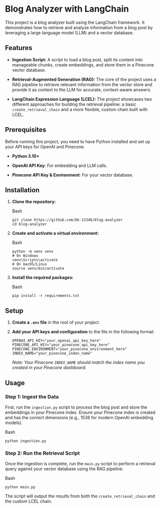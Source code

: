 Blog Analyzer with LangChain
============================

This project is a blog analyzer built using the LangChain framework. It demonstrates how to retrieve and analyze information from a blog post by leveraging a large language model (LLM) and a vector database.

Features
--------

-   **Ingestion Script:** A script to load a blog post, split its content into manageable chunks, create embeddings, and store them in a Pinecone vector database.

-   **Retrieval-Augmented Generation (RAG):** The core of the project uses a RAG pipeline to retrieve relevant information from the vector store and provide it as context to the LLM for accurate, context-aware answers.

-   **LangChain Expression Language (LCEL):** The project showcases two different approaches for building the retrieval pipeline: a basic `create_retrieval_chain` and a more flexible, custom chain built with LCEL.

Prerequisites
-------------

Before running this project, you need to have Python installed and set up your API keys for OpenAI and Pinecone.

-   **Python 3.10+**

-   **OpenAI API Key**: For embedding and LLM calls.

-   **Pinecone API Key & Environment**: For your vector database.

Installation
------------

1.  **Clone the repository:**

    Bash

    ```
    git clone https://github.com/bk-12346/blog-analyzer
    cd blog-analyzer

    ```

2.  **Create and activate a virtual environment:**

    Bash

    ```
    python -m venv venv
    # On Windows
    venv\Scripts\activate
    # On macOS/Linux
    source venv/bin/activate

    ```

3.  **Install the required packages:** 

    Bash

    ```
    pip install -r requirements.txt

    ```

Setup
-----

1.  **Create a `.env` file** in the root of your project.

2.  **Add your API keys and configuration** to the file in the following format:

    ```
    OPENAI_API_KEY="your_openai_api_key_here"
    PINECONE_API_KEY="your_pinecone_api_key_here"
    PINECONE_ENVIRONMENT="your_pinecone_environment_here"
    INDEX_NAME="your_pinecone_index_name"

    ```

    *Note: Your Pinecone `INDEX_NAME` should match the index name you created in your Pinecone dashboard.*

Usage
-----

### Step 1: Ingest the Data

First, run the `ingestion.py` script to process the blog post and store the embeddings in your Pinecone index. Ensure your Pinecone index is created and has the correct dimensions (e.g., 1536 for modern OpenAI embedding models).

Bash

```
python ingestion.py

```

### Step 2: Run the Retrieval Script

Once the ingestion is complete, run the `main.py` script to perform a retrieval query against your vector database using the RAG pipeline.

Bash

```
python main.py

```

The script will output the results from both the `create_retrieval_chain` and the custom LCEL chain.

